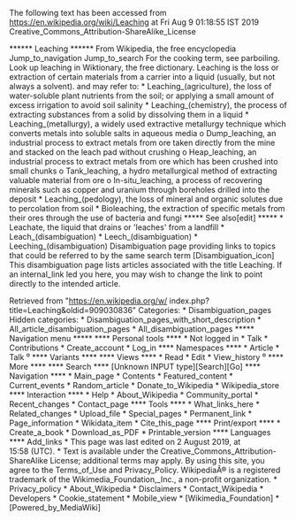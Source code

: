 The following text has been accessed from https://en.wikipedia.org/wiki/Leaching at Fri Aug 9 01:18:55 IST 2019
Creative_Commons_Attribution-ShareAlike_License




















****** Leaching ******
From Wikipedia, the free encyclopedia
Jump_to_navigation Jump_to_search
For the cooking term, see parboiling.
 Look up leaching in Wiktionary, the free dictionary.
Leaching is the loss or extraction of certain materials from a carrier into a
liquid (usually, but not always a solvent). and may refer to:
    * Leaching_(agriculture), the loss of water-soluble plant nutrients from
      the soil; or applying a small amount of excess irrigation to avoid soil
      salinity
    * Leaching_(chemistry), the process of extracting substances from a solid
      by dissolving them in a liquid
    * Leaching_(metallurgy), a widely used extractive metallurgy technique
      which converts metals into soluble salts in aqueous media
          o Dump_leaching, an industrial process to extract metals from ore
            taken directly from the mine and stacked on the leach pad without
            crushing
          o Heap_leaching, an industrial process to extract metals from ore
            which has been crushed into small chunks
          o Tank_leaching, a hydro metallurgical method of extracting valuable
            material from ore
          o In-situ_leaching, a process of recovering minerals such as copper
            and uranium through boreholes drilled into the deposit
    * Leaching_(pedology), the loss of mineral and organic solutes due to
      percolation from soil
    * Bioleaching, the extraction of specific metals from their ores through
      the use of bacteria and fungi
***** See also[edit] *****
    * Leachate, the liquid that drains or 'leaches' from a landfill
    * Leach_(disambiguation)
    * Leech_(disambiguation)
    * Leeching_(disambiguation)
                      Disambiguation page providing links to topics that could
                      be referred to by the same search term
[Disambiguation_icon] This disambiguation page lists articles associated with
                      the title Leaching.
                      If an internal_link led you here, you may wish to change
                      the link to point directly to the intended article.

Retrieved from "https://en.wikipedia.org/w/
index.php?title=Leaching&oldid=909030836"
Categories:
    * Disambiguation_pages
Hidden categories:
    * Disambiguation_pages_with_short_description
    * All_article_disambiguation_pages
    * All_disambiguation_pages
***** Navigation menu *****
**** Personal tools ****
    * Not logged in
    * Talk
    * Contributions
    * Create_account
    * Log_in
**** Namespaces ****
    * Article
    * Talk
⁰
**** Variants ****
**** Views ****
    * Read
    * Edit
    * View_history
⁰
**** More ****
**** Search ****
[Unknown INPUT type][Search][Go]
**** Navigation ****
    * Main_page
    * Contents
    * Featured_content
    * Current_events
    * Random_article
    * Donate_to_Wikipedia
    * Wikipedia_store
**** Interaction ****
    * Help
    * About_Wikipedia
    * Community_portal
    * Recent_changes
    * Contact_page
**** Tools ****
    * What_links_here
    * Related_changes
    * Upload_file
    * Special_pages
    * Permanent_link
    * Page_information
    * Wikidata_item
    * Cite_this_page
**** Print/export ****
    * Create_a_book
    * Download_as_PDF
    * Printable_version
**** Languages ****
Add_links
    * This page was last edited on 2 August 2019, at 15:58 (UTC).
    * Text is available under the Creative_Commons_Attribution-ShareAlike
      License; additional terms may apply. By using this site, you agree to the
      Terms_of_Use and Privacy_Policy. WikipediaÂ® is a registered trademark of
      the Wikimedia_Foundation,_Inc., a non-profit organization.
    * Privacy_policy
    * About_Wikipedia
    * Disclaimers
    * Contact_Wikipedia
    * Developers
    * Cookie_statement
    * Mobile_view
    * [Wikimedia_Foundation]
    * [Powered_by_MediaWiki]

